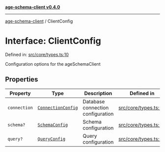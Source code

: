 [**age-schema-client v0.4.0**](../index.md)

***

[age-schema-client](../index.md) / ClientConfig

# Interface: ClientConfig

Defined in: [src/core/types.ts:10](https://github.com/standardbeagle/ageSchemaClient/blob/main/src/core/types.ts#L10)

Configuration options for the ageSchemaClient

## Properties

| Property | Type | Description | Defined in |
| ------ | ------ | ------ | ------ |
| <a id="connection"></a> `connection` | [`ConnectionConfig`](ConnectionConfig.md) | Database connection configuration | [src/core/types.ts:14](https://github.com/standardbeagle/ageSchemaClient/blob/main/src/core/types.ts#L14) |
| <a id="schema"></a> `schema?` | [`SchemaConfig`](SchemaConfig.md) | Schema configuration | [src/core/types.ts:19](https://github.com/standardbeagle/ageSchemaClient/blob/main/src/core/types.ts#L19) |
| <a id="query"></a> `query?` | [`QueryConfig`](QueryConfig.md) | Query configuration | [src/core/types.ts:24](https://github.com/standardbeagle/ageSchemaClient/blob/main/src/core/types.ts#L24) |
